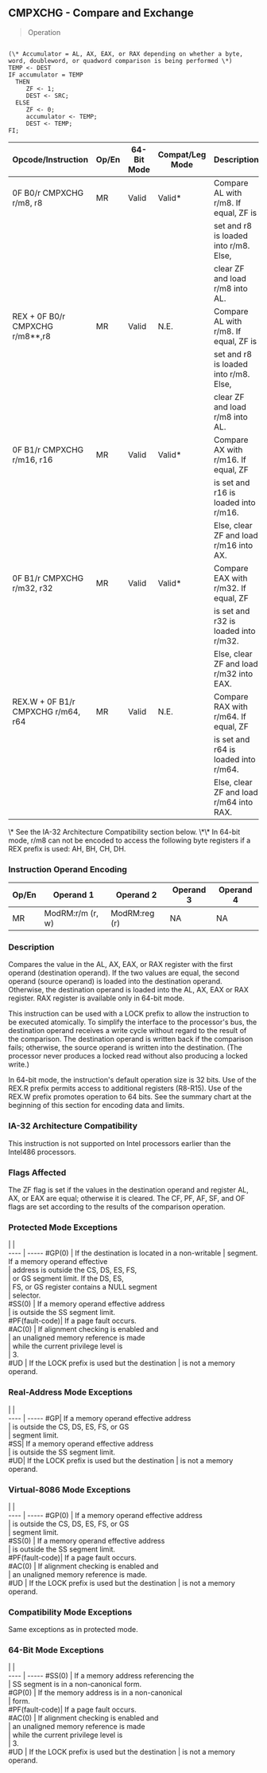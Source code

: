 ## CMPXCHG - Compare and Exchange

> Operation
``` slim

(\* Accumulator = AL, AX, EAX, or RAX depending on whether a byte, word, doubleword, or quadword comparison is being performed \*)
TEMP <- DEST
IF accumulator = TEMP
  THEN
     ZF <- 1;
     DEST <- SRC;
  ELSE
     ZF <- 0;
     accumulator <- TEMP;
     DEST <- TEMP;
FI;

```

 Opcode/Instruction                | Op/En| 64-Bit Mode| Compat/Leg Mode| Description                            
 ---  | --- | --- | --- | ---
 0F B0/r CMPXCHG r/m8, r8          | MR   | Valid      | Valid\*         | Compare AL with r/m8. If equal, ZF is  
                                   |      |            |                | set and r8 is loaded into r/m8. Else,  
                                   |      |            |                | clear ZF and load r/m8 into AL.        
 REX + 0F B0/r CMPXCHG r/m8\*\*,r8   | MR   | Valid      | N.E.           | Compare AL with r/m8. If equal, ZF is  
                                   |      |            |                | set and r8 is loaded into r/m8. Else,  
                                   |      |            |                | clear ZF and load r/m8 into AL.        
 0F B1/r CMPXCHG r/m16, r16        | MR   | Valid      | Valid\*         | Compare AX with r/m16. If equal, ZF    
                                   |      |            |                | is set and r16 is loaded into r/m16.   
                                   |      |            |                | Else, clear ZF and load r/m16 into AX. 
 0F B1/r CMPXCHG r/m32, r32        | MR   | Valid      | Valid\*         | Compare EAX with r/m32. If equal, ZF   
                                   |      |            |                | is set and r32 is loaded into r/m32.   
                                   |      |            |                | Else, clear ZF and load r/m32 into EAX.
 REX.W + 0F B1/r CMPXCHG r/m64, r64| MR   | Valid      | N.E.           | Compare RAX with r/m64. If equal, ZF   
                                   |      |            |                | is set and r64 is loaded into r/m64.   
                                   |      |            |                | Else, clear ZF and load r/m64 into RAX.
<aside class="notification">
\* See the IA-32 Architecture Compatibility section below. \*\* In 64-bit
mode, r/m8 can not be encoded to access the following byte registers if a REX
prefix is used: AH, BH, CH, DH.
</aside>


### Instruction Operand Encoding
 Op/En| Operand 1       | Operand 2    | Operand 3| Operand 4
 ---  | --- | --- | --- | ---
 MR   | ModRM:r/m (r, w)| ModRM:reg (r)| NA       | NA       

### Description
Compares the value in the AL, AX, EAX, or RAX register with the first operand
(destination operand). If the two values are equal, the second operand (source
operand) is loaded into the destination operand. Otherwise, the destination
operand is loaded into the AL, AX, EAX or RAX register. RAX register is available
only in 64-bit mode.

This instruction can be used with a LOCK prefix to allow the instruction to
be executed atomically. To simplify the interface to the processor's bus, the
destination operand receives a write cycle without regard to the result of the
comparison. The destination operand is written back if the comparison fails;
otherwise, the source operand is written into the destination. (The processor
never produces a locked read without also producing a locked write.)

In 64-bit mode, the instruction's default operation size is 32 bits. Use of
the REX.R prefix permits access to additional registers (R8-R15). Use of the
REX.W prefix promotes operation to 64 bits. See the summary chart at the beginning
of this section for encoding data and limits.


### IA-32 Architecture Compatibility
This instruction is not supported on Intel processors earlier than the Intel486
processors.



### Flags Affected
The ZF flag is set if the values in the destination operand and register AL,
AX, or EAX are equal; otherwise it is cleared. The CF, PF, AF, SF, and OF flags
are set according to the results of the comparison operation.


### Protected Mode Exceptions
   | |  
---- | -----
 #GP(0)         | If the destination is located in a non-writable
                | segment. If a memory operand effective         
                | address is outside the CS, DS, ES, FS,         
                | or GS segment limit. If the DS, ES,            
                | FS, or GS register contains a NULL segment     
                | selector.                                      
 #SS(0)         | If a memory operand effective address          
                | is outside the SS segment limit.               
 #PF(fault-code)| If a page fault occurs.                        
 #AC(0)         | If alignment checking is enabled and           
                | an unaligned memory reference is made          
                | while the current privilege level is           
                | 3.                                             
 #UD            | If the LOCK prefix is used but the destination 
                | is not a memory operand.                       

### Real-Address Mode Exceptions
   | |  
---- | -----
 #GP| If a memory operand effective address         
    | is outside the CS, DS, ES, FS, or GS          
    | segment limit.                                
 #SS| If a memory operand effective address         
    | is outside the SS segment limit.              
 #UD| If the LOCK prefix is used but the destination
    | is not a memory operand.                      

### Virtual-8086 Mode Exceptions
   | |  
---- | -----
 #GP(0)         | If a memory operand effective address         
                | is outside the CS, DS, ES, FS, or GS          
                | segment limit.                                
 #SS(0)         | If a memory operand effective address         
                | is outside the SS segment limit.              
 #PF(fault-code)| If a page fault occurs.                       
 #AC(0)         | If alignment checking is enabled and          
                | an unaligned memory reference is made.        
 #UD            | If the LOCK prefix is used but the destination
                | is not a memory operand.                      

### Compatibility Mode Exceptions
Same exceptions as in protected mode.


### 64-Bit Mode Exceptions
   | |  
---- | -----
 #SS(0)         | If a memory address referencing the           
                | SS segment is in a non-canonical form.        
 #GP(0)         | If the memory address is in a non-canonical   
                | form.                                         
 #PF(fault-code)| If a page fault occurs.                       
 #AC(0)         | If alignment checking is enabled and          
                | an unaligned memory reference is made         
                | while the current privilege level is          
                | 3.                                            
 #UD            | If the LOCK prefix is used but the destination
                | is not a memory operand.                      
